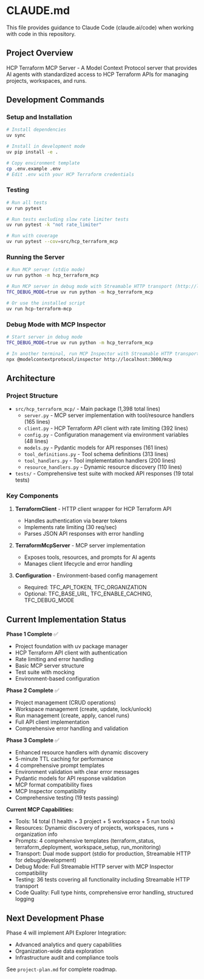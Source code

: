 # CLAUDE.md

This file provides guidance to Claude Code (claude.ai/code) when working with code in this repository.

## Project Overview

HCP Terraform MCP Server - A Model Context Protocol server that provides AI agents with standardized access to HCP Terraform APIs for managing projects, workspaces, and runs.

## Development Commands

### Setup and Installation
```bash
# Install dependencies
uv sync

# Install in development mode
uv pip install -e .

# Copy environment template
cp .env.example .env
# Edit .env with your HCP Terraform credentials
```

### Testing
```bash
# Run all tests
uv run pytest

# Run tests excluding slow rate limiter tests
uv run pytest -k "not rate_limiter"

# Run with coverage
uv run pytest --cov=src/hcp_terraform_mcp
```

### Running the Server
```bash
# Run MCP server (stdio mode)
uv run python -m hcp_terraform_mcp

# Run MCP server in debug mode with Streamable HTTP transport (http://localhost:3000)
TFC_DEBUG_MODE=true uv run python -m hcp_terraform_mcp

# Or use the installed script
uv run hcp-terraform-mcp
```

### Debug Mode with MCP Inspector
```bash
# Start server in debug mode
TFC_DEBUG_MODE=true uv run python -m hcp_terraform_mcp

# In another terminal, run MCP Inspector with Streamable HTTP transport
npx @modelcontextprotocol/inspector http://localhost:3000/mcp
```

## Architecture

### Project Structure
- `src/hcp_terraform_mcp/` - Main package (1,398 total lines)
  - `server.py` - MCP server implementation with tool/resource handlers (165 lines)
  - `client.py` - HCP Terraform API client with rate limiting (392 lines)
  - `config.py` - Configuration management via environment variables (48 lines)
  - `models.py` - Pydantic models for API responses (161 lines)
  - `tool_definitions.py` - Tool schema definitions (313 lines)
  - `tool_handlers.py` - Tool implementation handlers (200 lines)
  - `resource_handlers.py` - Dynamic resource discovery (110 lines)
- `tests/` - Comprehensive test suite with mocked API responses (19 total tests)

### Key Components

1. **TerraformClient** - HTTP client wrapper for HCP Terraform API
   - Handles authentication via bearer tokens
   - Implements rate limiting (30 req/sec)
   - Parses JSON API responses with error handling

2. **TerraformMcpServer** - MCP server implementation
   - Exposes tools, resources, and prompts for AI agents
   - Manages client lifecycle and error handling

3. **Configuration** - Environment-based config management
   - Required: TFC_API_TOKEN, TFC_ORGANIZATION
   - Optional: TFC_BASE_URL, TFC_ENABLE_CACHING, TFC_DEBUG_MODE

## Current Implementation Status

**Phase 1 Complete** ✅
- Project foundation with uv package manager
- HCP Terraform API client with authentication
- Rate limiting and error handling
- Basic MCP server structure
- Test suite with mocking
- Environment-based configuration

**Phase 2 Complete** ✅
- Project management (CRUD operations)
- Workspace management (create, update, lock/unlock)
- Run management (create, apply, cancel runs)
- Full API client implementation
- Comprehensive error handling and validation

**Phase 3 Complete** ✅
- Enhanced resource handlers with dynamic discovery
- 5-minute TTL caching for performance
- 4 comprehensive prompt templates
- Environment validation with clear error messages
- Pydantic models for API response validation
- MCP format compatibility fixes
- MCP Inspector compatibility
- Comprehensive testing (19 tests passing)

**Current MCP Capabilities:**
- Tools: 14 total (1 health + 3 project + 5 workspace + 5 run tools)
- Resources: Dynamic discovery of projects, workspaces, runs + organization info
- Prompts: 4 comprehensive templates (terraform_status, terraform_deployment, workspace_setup, run_monitoring)
- Transport: Dual mode support (stdio for production, Streamable HTTP for debug/development)
- Debug Mode: Full Streamable HTTP server with MCP Inspector compatibility
- Testing: 36 tests covering all functionality including Streamable HTTP transport
- Code Quality: Full type hints, comprehensive error handling, structured logging

## Next Development Phase

Phase 4 will implement API Explorer Integration:
- Advanced analytics and query capabilities
- Organization-wide data exploration
- Infrastructure audit and compliance tools

See `project-plan.md` for complete roadmap.